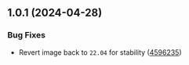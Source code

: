 ## 1.0.1 (2024-04-28)


### Bug Fixes

* Revert image back to `22.04` for stability ([4596235](https://github.com/binary-braids/github-actions-runner/commit/4596235d23aea06db597724b0273f93a62baeb6c))



